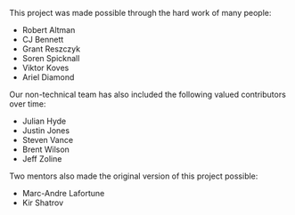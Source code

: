 This project was made possible through the hard work of many people:
* Robert Altman
* CJ Bennett
* Grant Reszczyk
* Soren Spicknall
* Viktor Koves
* Ariel Diamond

Our non-technical team has also included the following valued contributors over time:
* Julian Hyde
* Justin Jones
* Steven Vance
* Brent Wilson
* Jeff Zoline

Two mentors also made the original version of this project possible:
* Marc-Andre Lafortune
* Kir Shatrov
